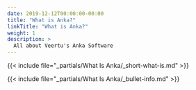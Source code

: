 ```yaml
---
date: 2019-12-12T00:00:00-00:00
title: "What is Anka?"
linkTitle: "What is Anka?"
weight: 1
description: >
  All about Veertu's Anka Software
---
```


{{< include file="_partials/What Is Anka/_short-what-is.md" >}}

{{< include file="_partials/What Is Anka/_bullet-info.md" >}}

